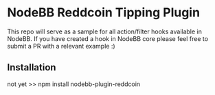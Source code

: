 # NodeBB Reddcoin Tipping Plugin 

This repo will serve as a sample for all action/filter hooks available in NodeBB. If you have created a hook in NodeBB core please feel free to submit a PR with a relevant example :)

## Installation

not yet >>    npm install nodebb-plugin-reddcoin
